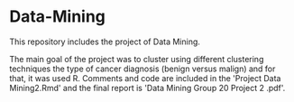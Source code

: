# Data-Mining

This repository includes the project of Data Mining. 

The main goal of the project was to cluster using different clustering techniques the type of cancer diagnosis (benign versus malign) and for that, it was used R.
Comments and code are included in the 'Project Data Mining2.Rmd' and the final report is 'Data Mining Group 20 Project 2 .pdf'.
